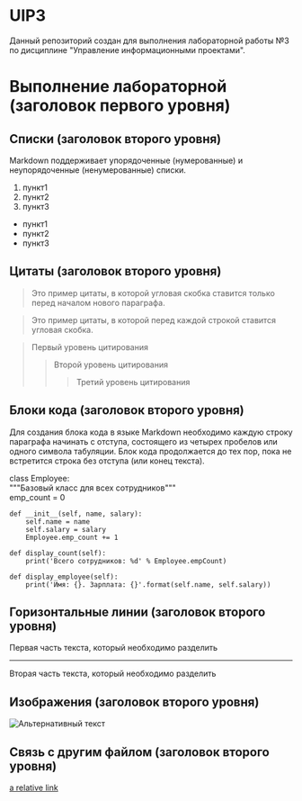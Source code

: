 # UIP3
Данный репозиторий создан для выполнения лабораторной работы №3 по дисциплине "Управление информационными проектами".


# Выполнение лабораторной (заголовок первого уровня)


## Списки (заголовок второго уровня)
Markdown поддерживает упорядоченные (нумерованные) и неупорядоченные (ненумерованные) списки. 
1.  пункт1
2.  пункт2
3.  пункт3

*  пункт1
*  пункт2
*  пункт3


## Цитаты (заголовок второго уровня)

>Это пример цитаты,
в которой угловая скобка
ставится только перед началом нового параграфа.

>Это пример цитаты,
>в которой перед каждой строкой
>ставится угловая скобка.

> Первый уровень цитирования
>> Второй уровень цитирования
>>> Третий уровень цитирования


## Блоки кода (заголовок второго уровня)

Для создания блока кода в языке Markdown необходимо каждую строку параграфа начинать с отступа, состоящего из четырех пробелов или одного символа табуляции. Блок кода продолжается до тех пор, пока не встретится строка без отступа (или конец текста). 

  class Employee:  
    """Базовый класс для всех сотрудников"""  
    emp_count = 0  
  
    def __init__(self, name, salary):  
        self.name = name  
        self.salary = salary  
        Employee.emp_count += 1  
  
    def display_count(self):  
        print('Всего сотрудников: %d' % Employee.empCount)  
  
    def display_employee(self):  
        print('Имя: {}. Зарплата: {}'.format(self.name, self.salary))
        
        
## Горизонтальные линии (заголовок второго уровня)

Первая часть текста, который необходимо разделить
***
Вторая часть текста, который необходимо разделить

## Изображения (заголовок второго уровня)

![Альтернативный текст](https://anivisual.net/avatar/01/86/32217419.jpg)

## Связь с другим файлом (заголовок второго уровня)
[a relative link](other_file.md)
